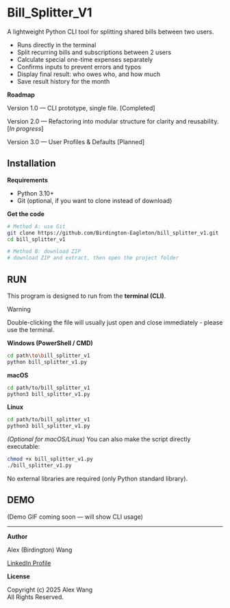 # Bill_Splitter_V1

A lightweight Python CLI tool for splitting shared bills between two users.


- Runs directly in the terminal
- Split recurring bills and subscriptions between 2 users
- Calculate special one-time expenses separately
- Confirms inputs to prevent errors and typos
- Display final result: who owes who, and how much
- Save result history for the month


**Roadmap**

Version 1.0 — CLI prototype, single file. [Completed]

Version 2.0 — Refactoring into modular structure for clarity and reusability. [*In progress*]

Version 3.0 — User Profiles & Defaults [Planned]




## Installation



**Requirements**

- Python 3.10+
- Git (optional, if you want to clone instead of download)


**Get the code**

```bash
# Method A: use Git
git clone https://github.com/Birdington-Eagleton/bill_splitter_v1.git
cd bill_splitter_v1

# Method B: download ZIP
# download ZIP and extract, then open the project folder
```



## RUN ##


This program is designed to run from the **terminal (CLI)**.

> [!WARNING]

Double-clicking the file will usually just open and close immediately - please use the terminal.

**Windows (PowerShell / CMD)**

```bash
cd path\to\bill_splitter_v1
python bill_splitter_v1.py
```



**macOS**

```bash
cd path/to/bill_splitter_v1
python3 bill_splitter_v1.py
```

**Linux**

```bash
cd path/to/bill_splitter_v1
python3 bill_splitter_v1.py
```

*(Optional for macOS/Linux)*
 You can also make the script directly executable:

```bash
chmod +x bill_splitter_v1.py
./bill_splitter_v1.py
```

No external libraries are required (only Python standard library).



## DEMO ##

(Demo GIF coming soon — will show CLI usage)


---

**Author**

Alex (Birdington) Wang

[LinkedIn Profile](https://www.linkedin.com/in/alexwang0326/)  



**License**

Copyright (c) 2025 Alex Wang  
All Rights Reserved.  
